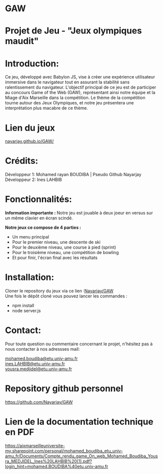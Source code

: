 # GAW
 
# Projet de Jeu - "Jeux olympiques maudit"

# Introduction:

Ce jeu, développé avec Babylon JS, vise à créer une expérience utilisateur immersive dans le navigateur tout en assurant la stabilité sans ralentissement du navigateur. L'objectif principal de ce jeu est de participer au concours Game of the Web (GAW), représentant ainsi notre équipe et la Miage d'Aix Marseille dans la compétition. Le thème de la compétition tourne autour des Jeux Olympiques, et notre jeu présentera une interprétation plus macabre de ce thème.

# Lien du jeux 
[nayarjay.github.io/GAW/](https://nayarjay.github.io/GAW/)

# Crédits:

Développeur 1: Mohamed rayan BOUDIBA | Pseudo Github Nayarjay <br>
Développeur 2: Ines LAHBIB



# Fonctionnalités:

**Information importante :** Notre jeu est jouable à deux joeur en versus sur un même clavier en écran scindé.

**Notre jeux ce compose de 4 parties :**

- Un menu principal
- Pour le premier niveau, une descente de ski
- Pour le deuxième niveau, une course à pied (sprint)
- Pour le troisième niveau, une compétition de bowling
- Et pour finir, l'écran final avec les résultats


# Installation:
Cloner le repository du jeux via ce lien :[Nayarjay/GAW](https://github.com/Nayarjay/GAW.git)<br>
Une fois le dépôt cloné vous pouvez lancer les commandes :
- npm install
-  node server.js 


# Contact:
Pour toute question ou commentaire concernant le projet, n'hésitez pas à nous contacter à nos adressses mail:

mohamed.boudiba@etu.univ-amu.fr <br>
ines.LAHBIB@etu.univ-amu.fr <br>
yousra.medjidel@etu.univ-amu.fr <br>

# Repository github personnel

https://github.com/Nayarjay/GAW

# Lien de la documentation technique en PDF 
https://aixmarseilleuniversite-my.sharepoint.com/personal/mohamed_boudiba_etu_univ-amu_fr/Documents/Compte_rendu_game_On_web_Mohamed_Boudiba_Yousra_MEDJIDEL_Ines%20LAHBIB%20(1).pdf?login_hint=mohamed.BOUDIBA%40etu.univ-amu.fr